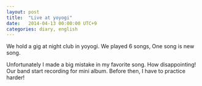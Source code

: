 ```yaml
---
layout: post
title:  "Live at yoyogi"
date:   2014-04-13 00:00:00 UTC+9
categories: diary, english
---
```


We hold a gig at night club in yoyogi.
We played 6 songs, One song is new song.

Unfortunately I made a big mistake in my favorite song.
How disappointing!
Our band start recording for mini album.
Before then, I have to practice harder!